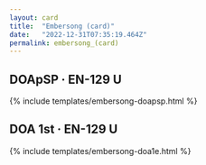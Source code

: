 ```yaml
---
layout: card
title:  "Embersong (card)"
date:   "2022-12-31T07:35:19.464Z"
permalink: embersong_(card)
---
```


## DOApSP &middot; EN-129 U

{% include templates/embersong-doapsp.html %}


## DOA 1st &middot; EN-129 U

{% include templates/embersong-doa1e.html %}

